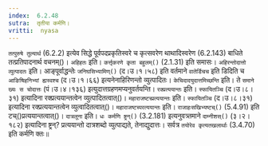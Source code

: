 ```yaml
---
index:  6.2.48
sutra:  तृतीया कर्मणि।
vritti:  nyasa
---
```


`तत्पुरुषे तुल्यार्थ` (6.2.2) इत्येव सिद्धे पूर्वपदप्रकृतिस्वरे च कृत्सवरेण थाथादिस्वरेण (6.2.143) बाधिते तत्प्रतिपादनार्थ वचनम्()। `अहिहतः` इति। `कर्त्तृकरणे कृता बहुलम्()` (2.1.31) इति समासः। `अहिरन्तोदात्तो व्युत्पादतः` इति। आङ्पूर्वाद्धन्तेः `जनिघसिभ्यामिण्()` (द।उ।१।५८) इति वर्तमाने `वातेर्डिचच` इति डिदिति च `आङिश्रिहनिभ्यां ह्यस्वश्च` (द।उ।१।६६) इत्यनेनाहिरिणन्तो व्युत्पादितः। `केचिदादयुदात्तमिच्छन्ति` इति। ते `समाने ख्यः स चोदात्तः` (पं।उ।४।१३६) इत्युदात्तग्रहणमप्यनुवर्तयन्ति। `रक्प्रत्ययान्तः` इति। `स्फायितञ्चि` (द।उ।८।३१) इत्यादिना रक्प्रत्ययान्तत्वेन व्युत्पादितत्वात्()। `महाराजष्टच्प्रत्ययान्तः` इति। `स्फायितञ्चि` (द।उ।८।३१) इत्यादिना रक्प्रत्ययान्तत्वेन व्युत्वादितत्वात्()। `महाराजष्टच्परत्ययान्तः` इति। `राजाहःसखिभ्यष्टच्()` (5.4.91) इति टच्()प्रत्ययान्तत्वात्()। `दात्रलूना` इति। `धः कर्मणि ष्ट्रन्()` (3.2.181) इत्यनुवत्र्तमाने `दाम्नीशस्()` (३।२।१८२) इत्यादिना ष्ट्रन्? प्रत्ययान्तो दात्रशब्दो व्युत्पाद्यते, तेनाद्युदात्तः। सर्वत्र `तयोरेव कृत्यतखलार्थाः` (3.4.70) इति कर्मणि क्तः॥
